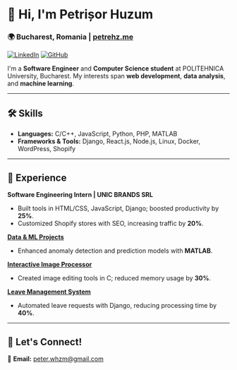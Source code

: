 # 👋 Hi, I'm Petrișor Huzum 

### 🌍 Bucharest, Romania | [petrehz.me](https://petrehz.me)  
[![LinkedIn](https://img.shields.io/badge/-LinkedIn-blue)](https://www.linkedin.com/in/petrisor-huzum) [![GitHub](https://img.shields.io/badge/-GitHub-gray)](https://github.com/levi-tc)

I'm a **Software Engineer** and **Computer Science student** at POLITEHNICA University, Bucharest. My interests span **web development**, **data analysis**, and **machine learning**.

---

## 🛠️ Skills

- **Languages:** C/C++, JavaScript, Python, PHP, MATLAB
- **Frameworks & Tools:** Django, React.js, Node.js, Linux, Docker, WordPress, Shopify

---

## 🌱 Experience

**Software Engineering Intern | UNIC BRANDS SRL**  
- Built tools in HTML/CSS, JavaScript, Django; boosted productivity by **25%**.
- Customized Shopify stores with SEO, increasing traffic by **20%**.

**[Data & ML Projects](https://github.com/levi-tc/DA-ML)**  
- Enhanced anomaly detection and prediction models with **MATLAB**.

**[Interactive Image Processor](https://github.com/levi-tc/IIPC)**  
- Created image editing tools in C; reduced memory usage by **30%**.

**[Leave Management System](https://github.com/levi-tc/leave_managment_system)**  
- Automated leave requests with Django, reducing processing time by **40%**.

---

## 🌌 Let's Connect!

📧 **Email:** [peter.whzm@gmail.com](mailto:peter.whzm@gmail.com)  